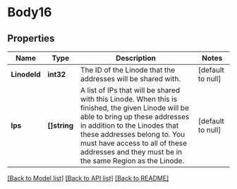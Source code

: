 # Body16

## Properties
Name | Type | Description | Notes
------------ | ------------- | ------------- | -------------
**LinodeId** | **int32** | The ID of the Linode that the addresses will be shared with.  | [default to null]
**Ips** | **[]string** | A list of IPs that will be shared with this Linode.  When this is finished, the given Linode will be able to bring up these addresses in addition to the Linodes that these addresses belong to.  You must have access to all of these addresses and they must be in the same Region as the Linode.  | [default to null]

[[Back to Model list]](../README.md#documentation-for-models) [[Back to API list]](../README.md#documentation-for-api-endpoints) [[Back to README]](../README.md)

